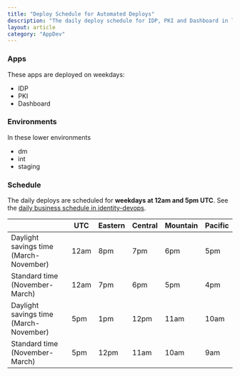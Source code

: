 ```yaml
---
title: "Deploy Schedule for Automated Deploys"
description: "The daily deploy schedule for IDP, PKI and Dashboard in lower environments"
layout: article
category: "AppDev"
---
```


### Apps

These apps are deployed on weekdays:

- IDP
- PKI
- Dashboard

### Environments

In these lower environments

- dm
- int
- staging

### Schedule

The daily deploys are scheduled for **weekdays at 12am and 5pm UTC**. See
the [daily business schedule in identity-devops][identity-devops-schedule].

|  | UTC | Eastern | Central | Mountain | Pacific |
|--| --- | --- | --- | --- | --- |
| Daylight savings time<br />(March-November) | 12am | 8pm | 7pm | 6pm | 5pm |
| Standard time<br />(November-March)         | 12am | 7pm | 6pm | 5pm | 4pm |
| Daylight savings time<br />(March-November) | 5pm | 1pm | 12pm | 11am | 10am |
| Standard time<br />(November-March)         | 5pm | 12pm | 11am | 10am | 9am |

[identity-devops-schedule]: https://github.com/18F/identity-terraform/blob/3a37047cfae6949dab1150025c528ccc5332f837/asg_recycle/main.tf#L44-L78